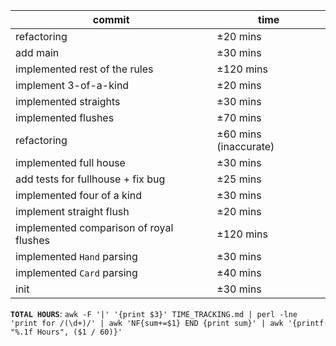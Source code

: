 | commit                                  | time                  |
|-----------------------------------------|-----------------------|
| refactoring                             | ±20 mins              |
| add main                                | ±30 mins              |
| implemented rest of the rules           | ±120 mins             |
| implement 3-of-a-kind                   | ±20 mins              |
| implemented straights                   | ±30 mins              |
| implemented flushes                     | ±70 mins              |
| refactoring                             | ±60 mins (inaccurate) |
| implemented full house                  | ±30 mins              |
| add tests for fullhouse + fix bug       | ±25 mins              |
| implemented four of a kind              | ±30 mins              |
| implement straight flush                | ±20 mins              |
| implemented comparison of royal flushes | ±120 mins             |
| implemented `Hand` parsing              | ±30 mins              |
| implemented `Card` parsing              | ±40 mins              |
| init                                    | ±30 mins              |

**`TOTAL HOURS`**:
`awk -F '|' '{print $3}' TIME_TRACKING.md | perl -lne 'print for /(\d+)/' | awk 'NF{sum+=$1} END {print sum}' | awk '{printf "%.1f Hours", ($1 / 60)}'`
